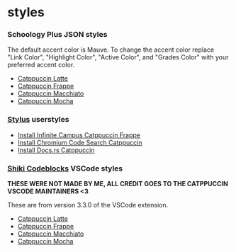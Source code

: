 # styles

### Schoology Plus JSON styles
The default accent color is Mauve. To change the accent color replace "Link Color", "Highlight Color", "Active Color", and "Grades Color" with your preferred accent color.
- [Catppuccin Latte](./splus/catppuccin-latte.json)
- [Catppuccin Frappe](./splus/catppuccin-frappe.json)
- [Catppuccin Macchiato](./splus/catppuccin-macchiato.json)
- [Catppuccin Mocha](./splus/catppuccin-mocha.json)

### [Stylus](https://github.com/openstyles/stylus) userstyles 
- [Install Infinite Campus Catppuccin Frappe](https://raw.githubusercontent.com/r58Playz/userstyles/master/infinitecampus.user.css)
- [Install Chromium Code Search Catppuccin](https://raw.githubusercontent.com/r58Playz/userstyles/master/codesearch.user.css)
- [Install Docs.rs Catppuccin](https://github.com/r58Playz/styles/raw/main/docs.rs.user.css)

### [Shiki Codeblocks](https://github.com/Vendicated/Vencord/tree/main/src/plugins/shikiCodeblocks.desktop) VSCode styles
**THESE WERE NOT MADE BY ME, ALL CREDIT GOES TO THE CATPPUCCIN VSCODE MAINTAINERS <3**

These are from version 3.3.0 of the VSCode extension.
- [Catppuccin Latte](./shiki/latte.json)
- [Catppuccin Frappe](./shiki/frappe.json)
- [Catppuccin Macchiato](./shiki/macchiato.json)
- [Catppuccin Mocha](./shiki/mocha.json)
